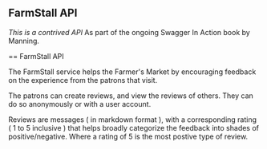 FarmStall API
-------------

*This is a contrived API* As part of the ongoing Swagger In Action book by Manning.

== FarmStall API

The FarmStall service helps the Farmer's Market by encouraging feedback on the experience from the patrons that visit.

The patrons can create reviews, and view the reviews of others. They can do so anonymously or with a user account.

Reviews are messages ( in markdown format ), with a corresponding rating ( 1 to 5 inclusive ) that helps broadly categorize the feedback into shades of positive/negative. Where a rating of 5 is the most postive type of review.








